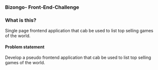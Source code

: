 ### Bizongo- Front-End-Challenge

### What is this?
Single page frontend application that cab be used to list top selling games of the world.

#### Problem statement
Develop a pseudo frontend application that cab be used to list top selling games of the world.


